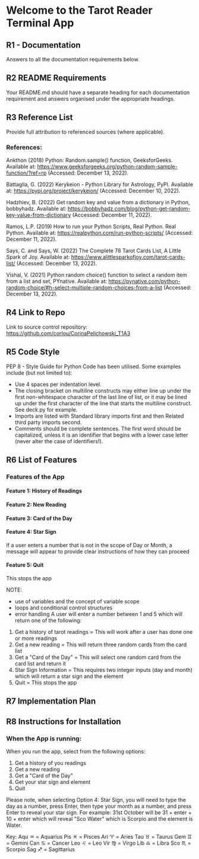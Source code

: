 # Welcome to the Tarot Reader Terminal App

## R1 - Documentation

Answers to all the documentation requirements below.

## R2 README Requirements

Your README.md should have a separate heading for each documentation requirement and answers organised under the appropriate headings.

## R3 Reference List

Provide full attribution to referenced sources (where applicable).

### References:

Ankthon (2018) Python: Random.sample() function, GeeksforGeeks. Available at: https://www.geeksforgeeks.org/python-random-sample-function/?ref=rp (Accessed: December 13, 2022).

Battaglia, G. (2022) Kerykeion - Python Library for Astrology, PyPI. Available at: https://pypi.org/project/kerykeion/ (Accessed: December 10, 2022).

Hadzhiev, B. (2022) Get random key and value from a dictionary in Python, bobbyhadz. Available at: https://bobbyhadz.com/blog/python-get-random-key-value-from-dictionary (Accessed: December 11, 2022).

Ramos, L.P. (2019) How to run your Python Scripts, Real Python. Real Python. Available at: https://realpython.com/run-python-scripts/ (Accessed: December 11, 2022).

Says, C. and Says, W. (2022) The Complete 78 Tarot Cards List, A Little Spark of Joy. Available at: https://www.alittlesparkofjoy.com/tarot-cards-list/ (Accessed: December 13, 2022).

Vishal, V. (2021) Python random choice() function to select a random item from a list and set, PYnative. Available at: https://pynative.com/python-random-choice/#h-select-multiple-random-choices-from-a-list (Accessed: December 13, 2022).

## R4 Link to Repo

Link to source control repository: https://github.com/corlou/CorinaPelichowski_T1A3

## R5 Code Style

PEP 8 - Style Guide for Python Code has been utilised.
Some examples include (but not limited to):

- Use 4 spaces per indentation level.
- The closing bracket on multiline constructs may either line up under the first non-whitespace character of the last line of list, or it may be lined up under the first character of the line that starts the multiline construct. See deck.py for example.
- Imports are listed with Standard library imports first and then Related third party imports second.
- Comments should be complete sentences. The first word should be capitalized, unless it is an identifier that begins with a lower case letter (never alter the case of identifiers!).

## R6 List of Features

### Features of the App

#### Feature 1: History of Readings

#### Feature 2: New Reading

#### Feature 3: Card of the Day

#### Feature 4: Star Sign

If a user enters a number that is not in the scope of Day or Month, a message will appear to provide clear instructions of how they can proceed

#### Feature 5: Quit

This stops the app

NOTE:

- use of variables and the concept of variable scope
- loops and conditional control structures
- error handling
  A user will enter a number between 1 and 5 which will return one of the following:

1. Get a history of tarot readings = This will work after a user has done one or more readings
2. Get a new reading = This will return three random cards from the card list
3. Get a "Card of the Day" = This will select one random card from the card list and return it
4. Star Sign Information = This requires two integer inputs (day and month) which will return a star sign and the element
5. Quit = This stops the app

## R7 Implementation Plan

## R8 Instructions for Installation

### When the App is running:

When you run the app, select from the following options:

1. Get a history of you readings
2. Get a new reading
3. Get a "Card of the Day"
4. Get your star sign and element
5. Quit

Please note, when selecting Option 4: Star Sign, you will need to type the day as a number, press Enter, then type your month as a number, and press Enter to reveal your star sign. For example: 31st October will be 31 + enter + 10 + enter which will reveal "Sco Water" which is Scorpio and the element is Water.

Key:
Aqu ♒️ = Aquarius
Pis ♓️ = Pisces
Ari ♈️ = Aries
Tau ♉️ = Taurus
Gem ♊️ = Gemini
Can ♋️ = Cancer
Leo ♌️ = Leo
Vir ♍️ = Virgo
Lib ♎️ = Libra
Sco ♏️ = Scorpio
Sag ♐️ = Sagittarius
